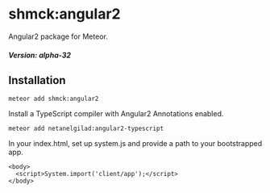 # shmck:angular2

Angular2 package for Meteor. 

##### Version: alpha-32

## Installation
    
    meteor add shmck:angular2

Install a TypeScript compiler with Angular2 Annotations enabled.

    meteor add netanelgilad:angular2-typescript

In your index.html, set up system.js and provide a path to your bootstrapped app.

    <body>
      <script>System.import('client/app');</script>
    </body>


    
        

